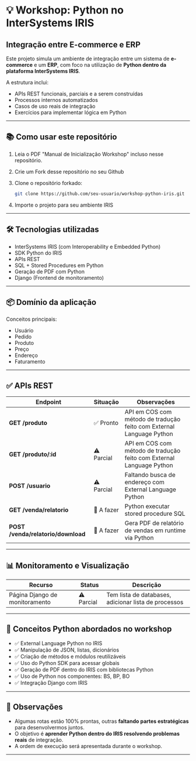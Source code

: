 # 💡 Workshop: Python no InterSystems IRIS

## Integração entre E-commerce e ERP

Este projeto simula um ambiente de integração entre um sistema de **e-commerce** e um **ERP**, com foco na utilização de **Python dentro da plataforma InterSystems IRIS**.

A estrutura inclui:

- APIs REST funcionais, parciais e a serem construídas
- Processos internos automatizados
- Casos de uso reais de integração
- Exercícios para implementar lógica em Python

---

## 📚 Como usar este repositório

1. Leia o PDF "Manual de Inicialização Workshop" incluso nesse repositório.
2. Crie um Fork desse repositório no seu Github

3. Clone o repositório forkado:

    ```bash
   git clone https://github.com/seu-usuario/workshop-python-iris.git
   ```

4. Importe o projeto para seu ambiente IRIS

---

## 🛠️ Tecnologias utilizadas

- InterSystems IRIS (com Interoperability e Embedded Python)
- SDK Python do IRIS
- APIs REST
- SQL + Stored Procedures em Python
- Geração de PDF com Python
- Django (Frontend de monitoramento)

---

## 📦 Domínio da aplicação

Conceitos principais:

- Usuário
- Pedido
- Produto
- Preço
- Endereço
- Faturamento

---

## ✅ APIs REST

| Endpoint | Situação | Observações |
|----------|----------|-------------|
| **GET /produto** | ✅ Pronto | API em COS com método de tradução feito com External Language Python |
| **GET /produto/:id** | ⚠️ Parcial | API em COS com método de tradução feito com External Language Python |
| **POST /usuario** | ⚠️ Parcial | Faltando busca de endereço com External Language Python |
| **GET /venda/relatorio** | 🌟 A fazer | Python executar stored procedure SQL |
| **POST /venda/relatorio/download** | 🌟 A fazer | Gera PDF de relatório de vendas em runtime via Python |

---

## 📊 Monitoramento e Visualização

| Recurso | Status | Descrição |
|--------|--------|----------|
| Página Django de monitoramento | ⚠️ Parcial | Tem lista de databases, adicionar lista de processos |

---

## 🧪 Conceitos Python abordados no workshop

- ✅ External Language Python no IRIS
- ✅ Manipulação de JSON, listas, dicionários
- ✅ Criação de métodos e módulos reutilizáveis
- ✅ Uso do Python SDK para acessar globais
- ✅ Geração de PDF dentro do IRIS com bibliotecas Python
- ✅ Uso de Python nos componentes: BS, BP, BO
- ✅ Integração Django com IRIS

---

## 📌 Observações

- Algumas rotas estão 100% prontas, outras **faltando partes estratégicas** para desenvolvermos juntos.
- O objetivo é **aprender Python dentro do IRIS resolvendo problemas reais** de integração.
- A ordem de execução será apresentada durante o workshop.

---
